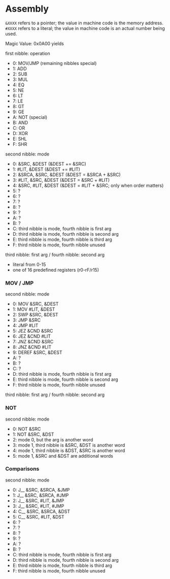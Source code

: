 # Assembly

`&XXXX` refers to a pointer; the value in machine code is the memory address. `#XXXX` refers to a literal; the value in machine code is an actual number being used.

Magic Value: 0x0A00 yields

first nibble: operation

- 0: MOV/JMP (remaining nibbles special)
- 1: ADD
- 2: SUB
- 3: MUL
- 4: EQ
- 5: NE
- 6: LT
- 7: LE
- 8: GT
- 9: GE
- A: NOT (special)
- B: AND
- C: OR
- D: XOR
- E: SHL
- F: SHR

second nibble: mode

- 0: &SRC, &DEST (&DEST += &SRC)
- 1: #LIT, &DEST (&DEST += #LIT)
- 2: &SRCA, &SRC, &DEST (&DEST = &SRCA + &SRC)
- 3: #LIT, &SRC, &DEST (&DEST = &SRC + #LIT)
- 4: &SRC, #LIT, &DEST (&DEST = #LIT + &SRC; only when order matters)
- 5: ?
- 6: ?
- 7: ?
- 8: ?
- 9: ?
- A: ?
- B: ?
- C: third nibble is mode, fourth nibble is first arg
- D: third nibble is mode, fourth nibble is second arg
- E: third nibble is mode, fourth nibble is third arg
- F: third nibble is mode, fourth nibble unused

third nibble: first arg / fourth nibble: second arg

- literal from 0-15
- one of 16 predefined registers (r0-rF/r15)

### MOV / JMP

second nibble: mode

- 0: MOV &SRC, &DEST
- 1: MOV #LIT, &DEST
- 2: SWP &SRC, &DEST
- 3: JMP &SRC
- 4: JMP #LIT
- 5: JEZ &CND &SRC
- 6: JEZ &CND #LIT
- 7: JNZ &CND &SRC
- 8: JNZ &CND #LIT
- 9: DEREF &SRC, &DEST
- A: ?
- B: ?
- C: ?
- D: third nibble is mode, fourth nibble is first arg
- E: third nibble is mode, fourth nibble is second arg
- F: third nibble is mode, fourth nibble unused

third nibble: first arg / fourth nibble: second arg

### NOT

second nibble: mode
- 0: NOT &SRC
- 1: NOT &SRC, &DST
- 2: mode 0, but the arg is another word
- 3: mode 1, third nibble is &SRC, &DST is another word
- 4: mode 1, third nibble is &DST, &SRC is another word
- 5: mode 1, &SRC and &DST are additional words

### Comparisons

second nibble: mode

- 0: J__ &SRC, &SRCA, &JMP
- 1: J__ &SRC, &SRCA, #JMP
- 2: J__ &SRC, #LIT, &JMP
- 3: J__ &SRC, #LIT, #JMP
- 4: C__ &SRC, &SRCA, &DST
- 5: C__ &SRC, #LIT, &DST
- 6: ?
- 7: ?
- 8: ?
- 9: ?
- A: ?
- B: ?
- C: third nibble is mode, fourth nibble is first arg
- D: third nibble is mode, fourth nibble is second arg
- E: third nibble is mode, fourth nibble is third arg
- F: third nibble is mode, fourth nibble unused